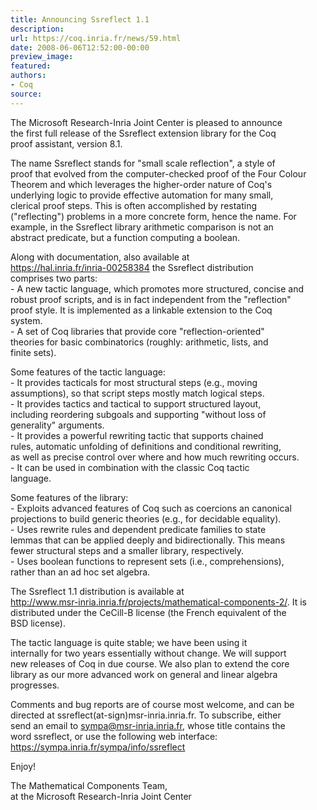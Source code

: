 ```yaml
---
title: Announcing Ssreflect 1.1
description:
url: https://coq.inria.fr/news/59.html
date: 2008-06-06T12:52:00-00:00
preview_image:
featured:
authors:
- Coq
source:
---
```



<p>The Microsoft Research-Inria Joint Center is pleased to announce<br/>
the first full release of the Ssreflect extension library for the Coq<br/>
proof assistant, version 8.1.</p>
<p>The name Ssreflect stands for &quot;small scale reflection&quot;, a style of<br/>
proof that evolved from the computer-checked proof of the Four Colour<br/>
Theorem and which leverages the higher-order nature of Coq's<br/>
underlying logic to provide effective automation for many small,<br/>
clerical proof steps. This is often accomplished by restating<br/>
(&quot;reflecting&quot;) problems in a more concrete form, hence the name. For<br/>
example, in the Ssreflect library arithmetic comparison is not an<br/>
abstract predicate, but a function computing a boolean.</p>
<p>Along with documentation, also available at<br/>
   <a href="https://hal.inria.fr/inria-00258384" title="https://hal.inria.fr/inria-00258384">https://hal.inria.fr/inria-00258384</a> the Ssreflect distribution<br/>
comprises two parts:<br/>
- A new tactic language, which promotes more structured, concise and<br/>
robust proof scripts, and is in fact independent from the &quot;reflection&quot;<br/>
proof style. It is implemented as a linkable extension to the Coq<br/>
system.<br/>
- A set of Coq libraries that provide core &quot;reflection-oriented&quot;<br/>
theories for basic combinatorics (roughly: arithmetic, lists, and<br/>
finite sets).</p>
<p>Some features of the tactic language:<br/>
- It provides tacticals for most structural steps (e.g., moving<br/>
assumptions), so that script steps mostly match logical steps.<br/>
- It provides tactics and tactical to support structured layout,<br/>
including reordering subgoals and supporting &quot;without loss of<br/>
generality&quot; arguments.<br/>
- It provides a powerful rewriting tactic that supports chained<br/>
rules, automatic unfolding of definitions and conditional rewriting,<br/>
as well as precise control over where and how much rewriting occurs.<br/>
- It can be used in combination with the classic Coq tactic<br/>
language.</p>
<p>Some features of the library:<br/>
- Exploits advanced features of Coq such as coercions an canonical<br/>
projections to build generic theories (e.g., for decidable equality).<br/>
- Uses rewrite rules and dependent predicate families to state<br/>
lemmas that can be applied deeply and bidirectionally. This means<br/>
fewer structural steps and a smaller library, respectively.<br/>
- Uses boolean functions to represent sets (i.e., comprehensions),<br/>
rather than an ad hoc set algebra.</p>
<p>The Ssreflect 1.1 distribution is available at<br/>
 <a href="http://www.msr-inria.inria.fr/projects/mathematical-components-2/" title="http://www.msr-inria.inria.fr/projects/mathematical-components-2/">http://www.msr-inria.inria.fr/projects/mathematical-components-2/</a>. It is<br/>
distributed under the CeCill-B license (the French equivalent of the<br/>
BSD license).</p>
<p>The tactic language is quite stable; we have been using it<br/>
internally for two years essentially without change. We will support<br/>
new releases of Coq in due course. We also plan to extend the core<br/>
library as our more advanced work on general and linear algebra<br/>
progresses.</p>
<p>Comments and bug reports are of course most welcome, and can be<br/>
directed at ssreflect(at-sign)msr-inria.inria.fr. To subscribe, either<br/>
send an email to <a href="mailto:sympa@msr-inria.inria.fr">sympa@msr-inria.inria.fr</a>, whose title contains the<br/>
word ssreflect, or use the following web interface:<br/>
 <a href="https://sympa.inria.fr/sympa/info/ssreflect" title="https://sympa.inria.fr/sympa/info/ssreflect">https://sympa.inria.fr/sympa/info/ssreflect</a></p>
<p>Enjoy!</p>
<p>The Mathematical Components Team,<br/>
at the Microsoft Research-Inria Joint Center</p>

 
